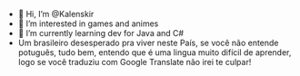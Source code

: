 - 👋 Hi, I’m @Kalenskir
- 👀 I’m interested in games and animes
- 🌱 I’m currently learning dev for Java and C#
- Um brasileiro desesperado pra viver neste País, se você não entende potuguês, tudo bem, entendo que é uma lingua muito difícil de aprender, logo se você traduziu com Google Translate não irei te culpar!

<!---
Kalenskir/Kalenskir is a ✨ special ✨ repository because its `README.md` (this file) appears on your GitHub profile.
You can click the Preview link to take a look at your changes.
--->
